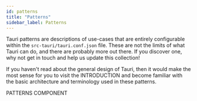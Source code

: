 ```yaml
---
id: patterns
title: "Patterns"
sidebar_label: Patterns
---
```


Tauri patterns are descriptions of use-cases that are entirely configurable within the `src-tauri/tauri.conf.json` file. These are not the limits of what Tauri can do, and there are probably more out there. If you discover one, why not get in touch and help us update this collection!

If you haven't read about the general design of Tauri, then it would make the most sense for you to visit the INTRODUCTION and become familiar with the basic architecture and terminology used in these patterns. 

PATTERNS COMPONENT